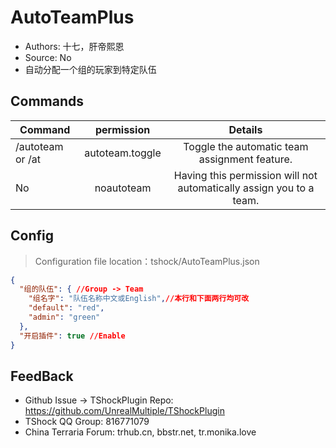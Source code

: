 # AutoTeamPlus

- Authors: 十七，肝帝熙恩
- Source: No
- 自动分配一个组的玩家到特定队伍

## Commands

| Command          | permission |          Details          |
|------------------| :-----------------: | :------: |
| /autoteam or /at | autoteam.toggle  |   Toggle the automatic team assignment feature.   |
| No               | noautoteam  |   Having this permission will not automatically assign you to a team.   |

## Config
> Configuration file location：tshock/AutoTeamPlus.json
```json
{
  "组的队伍": { //Group -> Team
    "组名字": "队伍名称中文或English",//本行和下面两行均可改
    "default": "red",
    "admin": "green"
  },
  "开启插件": true //Enable
}
```
## FeedBack
- Github Issue -> TShockPlugin Repo: https://github.com/UnrealMultiple/TShockPlugin
- TShock QQ Group: 816771079
- China Terraria Forum: trhub.cn, bbstr.net, tr.monika.love
